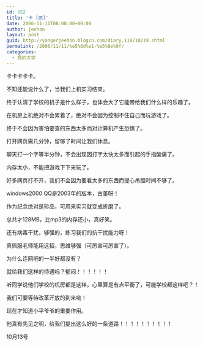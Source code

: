 ```yaml
---
id: 552
title: '卡 [原]'
date: 2006-11-11T08:00:00+00:00
author: jeehon
layout: post
guid: http://yangerjeehon.blogcn.com/diary,118710219.shtml
permalink: /2006/11/11/%e5%8d%a1-%e5%8e%9f/
categories:
  - 我的大学
---
```

卡卡卡卡卡。
       
不知还能说什么了，当我们上机实习结束。
       
终于认清了学校的机子是什么样子，也体会大了它能带给我们什么样的乐趣了。
       
在机房上机绝对不会累着了，绝对不会因为控制不住自己而玩游戏了。
       
终于不会因为害怕要查的东西太多而对计算机产生恐惧了。
       
打开网页需几分钟，留够了时间让我们休息。
       
聊天打一个字等半分钟，不会出现因打字太快太多而引起的手指酸痛了。
       
内存太小，不能把游戏下下来玩了。
       
好多网页打不开，我们不会因为要看太多的东西而提心吊胆时间不够了。

windows2000 QQ是2003年的版本，古董呀！
       
作为纪念绝对是珍品，可用来实习就变成折磨了。
       
总共才128MB，比mp3的内存还小，真好笑。
       
还有病毒干扰，够强的，练习我们的抗干扰能力呀！
       
真佩服老师能用这招，思维够强（可厉害可厉害了）。
       
为什么连网吧的一半好都没有？
       
就给我们这样的待遇吗？郁闷！！！！！！

听同学说他们学校的机房都是这样，心里算是有点平衡了，可能学校都这样吧？！
       
我们可要等待改革开放的到来呦！
       
现在才知道小平爷爷的重要作用。
       
他真有先见之明，给我们提出这么好的一条道路！！！！！！！！！！

10月13号